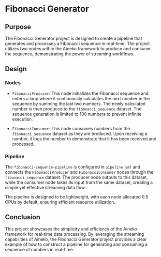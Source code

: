 # Fibonacci Generator

## Purpose

The Fibonacci Generator project is designed to create a pipeline that generates and processes a Fibonacci sequence in real-time. The project utilizes two nodes within the Aineko framework to produce and consume the sequence, demonstrating the power of streaming workflows.

## Design

### Nodes

- `FibonacciProducer`: This node initializes the Fibonacci sequence and enters a loop where it continuously calculates the next number in the sequence by summing the last two numbers. The newly calculated number is then produced to the `fibonacci_sequence` dataset. The sequence generation is limited to 100 numbers to prevent infinite execution.

- `FibonacciConsumer`: This node consumes numbers from the `fibonacci_sequence` dataset as they are produced. Upon receiving a number, it logs the number to demonstrate that it has been received and processed.

### Pipeline

The `fibonacci-sequence-pipeline` is configured in `pipeline.yml` and connects the `FibonacciProducer` and `FibonacciConsumer` nodes through the `fibonacci_sequence` dataset. The producer node outputs to this dataset, while the consumer node takes its input from the same dataset, creating a simple yet effective streaming data flow.

The pipeline is designed to be lightweight, with each node allocated 0.5 CPUs by default, ensuring efficient resource utilization.

## Conclusion

This project showcases the simplicity and efficiency of the Aineko framework for real-time data processing. By leveraging the streaming capabilities of Aineko, the Fibonacci Generator project provides a clear example of how to construct a pipeline for generating and consuming a sequence of numbers in real-time.